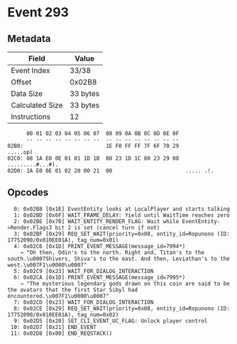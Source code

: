 # Event 293

## Metadata

| Field           | Value    |
|-----------------|----------|
| Event Index     | 33/38    |
| Offset          | 0x02B8   |
| Data Size       | 33 bytes |
| Calculated Size | 33 bytes |
| Instructions    | 12       |

```
      00 01 02 03 04 05 06 07  08 09 0A 0B 0C 0D 0E 0F
      -- -- -- -- -- -- -- --  -- -- -- -- -- -- -- --
02B0:                          1E F0 FF FF 7F 6F 70 29          .....op)
02C0: 08 1A E0 0E 01 01 1D 1B  80 23 1D 1C 80 23 29 08  .........#...#).
02D0: 1A E0 0E 01 02 20 00 21  00                       ..... .!.       
```

## Opcodes

```
  0: 0x02B8 [0x1E] EventEntity looks at LocalPlayer and starts talking
  1: 0x02BD [0x6F] WAIT_FRAME_DELAY: Yield until WaitTime reaches zero
  2: 0x02BE [0x70] WAIT_ENTITY_RENDER_FLAG: Wait while EventEntity->Render.Flags3 bit 2 is set (cancel turn if not)
  3: 0x02BF [0x29] REQ_SET_WAIT(priority=0x08, entity_id=Ropunono (ID: 17752090/0x010EE01A), tag_num=0x01)
  4: 0x02C6 [0x1D] PRINT_EVENT_MESSAGE(message_id=7994*)
    → "Oh then, Odin's to the north. Right and, Titan's to the south.\u0007Shivers, Shiva's to the east. And then, Leviathan's to the west.\u007F1\u0000\u0007"
  5: 0x02C9 [0x23] WAIT_FOR_DIALOG_INTERACTION
  6: 0x02CA [0x1D] PRINT_EVENT_MESSAGE(message_id=7995*)
    → "The mysterious legendary gods drawn on this coin are said to be the avatars that the first Star Sibyl had encountered.\u007F1\u0000\u0007"
  7: 0x02CD [0x23] WAIT_FOR_DIALOG_INTERACTION
  8: 0x02CE [0x29] REQ_SET_WAIT(priority=0x08, entity_id=Ropunono (ID: 17752090/0x010EE01A), tag_num=0x02)
  9: 0x02D5 [0x20] SET_CLI_EVENT_UC_FLAG: Unlock player control
 10: 0x02D7 [0x21] END_EVENT
 11: 0x02D8 [0x00] END_REQSTACK()
```
